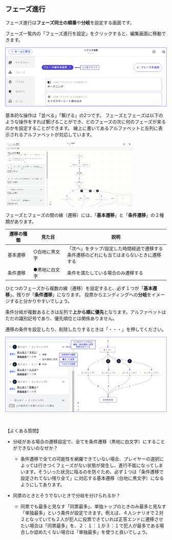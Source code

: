 ## フェーズ進行

フェーズ進行は**フェーズ同士の順番**や**分岐**を設定する画面です。

フェーズ一覧内の「フェーズ進行を設定」をクリックすると、編集画面に移動できます。

![](../../images/flow1.png)


基本的な操作は「並べる」「繋げる」の2つです。
フェーズとフェーズは以下のような操作をすれば繋げることができ、どのフェーズの次に何のフェーズが来るのかを設定することができます。
線上に書いてあるアルファベットと左列に表示されるアルファベットが対応しています。

![](../../images/flow.gif)


フェーズとフェーズの間の線（遷移）には、「**基本遷移**」と「**条件遷移**」の２種類があります。

| 遷移の種類                 | 見た目                           | 説明            |
| -------------------- | ----------------------------- | ------------------------------------- |
| 基本遷移     | ○白地に黒文字 | 「次へ」をタップ/設定した時間経過で遷移する<br>条件遷移のどれにも当てはまらないときに遷移する |
| 条件遷移   | ●黒地に白文字 | 条件を満たしている場合のみ遷移する |


ひとつのフェーズから複数の線（遷移）を設定すると、必ず１つが「**基本遷移**」、残りが「**条件遷移**」になります。
投票からエンディングへの**分岐**をイメージすると分かりやすいでしょう。

条件分岐が複数あるときは左列で**上から順に優先**となります。アルファベットはただの識別記号であり、優先順位とは関係ありません。

遷移の条件を設定したり、削除したりするときは「・・・」を押してください。

![](../../images/flow2.png)

<br>

【よくある質問】
- 分岐がある場合の遷移設定で、全てを条件遷移（黒地に白文字）にすることができないのなぜか？
    - 条件遷移で全ての可能性を網羅できていない場合、プレイヤーの選択によっては行きつくフェーズがない状態が発生し、進行不能になってしまいます。そういった状況に陥るのを防ぐため、必ず１つは「条件遷移で設定されてない残り全て」に対応する基本遷移（白地に黒文字）になるようにしてあります。  

- 同票のときとそうでないときで分岐を分けられるか？
    - 同票でも最多と見なす「同票最多」、単独トップのときのみ最多と見なす「単独最多」という条件が設定できます。例えば、４人シナリオで２対２となっていても２人が犯人に投票できていれば正答エンドに遷移させたい場合は「同票最多」を、２：１：１か３：１で犯人が最多である場合しか認めたくない場合は「単独最多」を使うと良いでしょう。